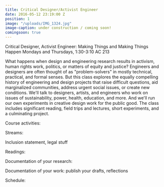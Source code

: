 ```yaml
---
title: Critical Designer/Activist Engineer
date: 2016-05-12 23:19:00 Z
position: 1
image: "/uploads/IMG_1324.jpg"
image-caption: under construction / coming soon!
comingsoon: true
---
```


Critical Designer, Activist Engineer: Making Things and Making Things Happen
Mondays and Thursdays, 1:30-3:10
AC 213

What happens when design and engineering research results in activism, human rights work, politics, or matters of equity and justice? Engineers and designers are often thought of as "problem-solvers" in mostly technical, practical, and formal senses. But this class explores the equally compelling history of engineering and design projects that raise difficult questions, aid marginalized communities, address urgent social issues, or create new conditions. We'll talk to designers, artists, and engineers who work on issues of sustainability, power, health, education, and more. And we'll run our own experiments in creative design work for the public good. The class includes significant reading, field trips and lectures, short experiments, and a culminating project.

Course activities:

Streams:

Inclusion statement, legal stuff

Readings:

Documentation of your research:

Documentation of your work: publish your drafts, reflections

Schedule:

